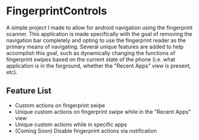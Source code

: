 # FingerprintControls
A simple project I made to allow for android navigation using the fingerprint scanner. This application is made specifically with the goal of removing the navigation bar completely and opting to use the fingerprint reader as the primary means of navigating. Several unique features are added to help accomplish this goal, such as dynamically changing the functions of fingerprint swipes based on the current state of the phone (i.e. what application is in the forground, whether the "Recent Apps" view is present, etc).

## Feature List
- Custom actions on fingerprint swipe
- Unique custom actions on fingerprint swipe while in the "Recent Apps" view
- Unique custom actions while in specific apps
- (Coming Soon) Disable fingerprint actions via notification
